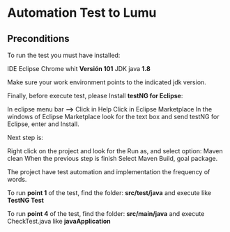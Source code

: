# Automation Test to Lumu 

## Preconditions

To run the test you must have installed:

IDE Eclipse
Chrome whit **Versión 101**
JDK java **1.8**

Make sure your work environment points to the indicated jdk version.

Finally, before execute test, please Install **testNG for Eclipse**: 

In eclipse menu bar **-->**
Click in Help 
Click in Eclipse Marketplace
In the windows of Eclipse Marketplace look for the text box and send testNG for Eclipse, enter and Install.

Next step is: 

Right click on the project and look for the Run as, and select option: 
Maven clean 
When the previous step is finish 
Select Maven Build, goal package.

The project have test automation and implementation the frequency of words.

To run **point 1** of the test, find the folder:  **src/test/java**
and execute like **TestNG Test**

To run **point 4** of the test, find the folder:  **src/main/java**
and execute CheckTest.java like **javaApplication**

